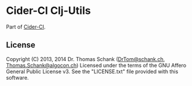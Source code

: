 # Cider-CI Clj-Utils

Part of [Cider-CI](https://github.com/cider-ci/cider-ci).

## License

Copyright (C) 2013, 2014 Dr. Thomas Schank  (DrTom@schank.ch, Thomas.Schank@algocon.ch)
Licensed under the terms of the GNU Affero General Public License v3.
See the "LICENSE.txt" file provided with this software.



